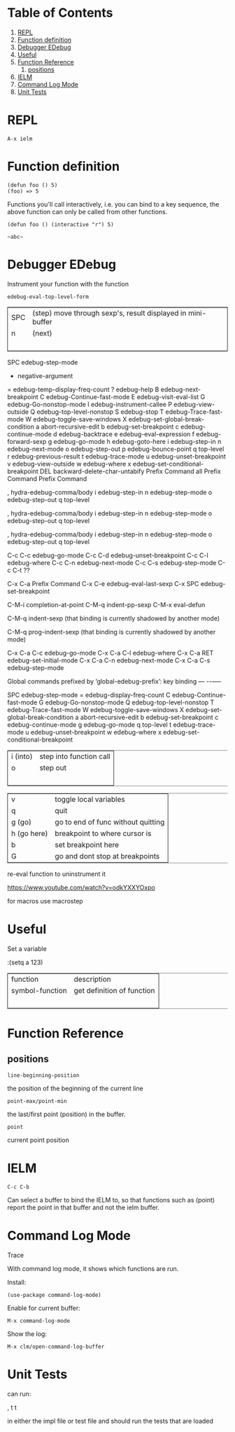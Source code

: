 
# Table of Contents

1.  [REPL](#org62ff909)
2.  [Function definition](#org7440f32)
3.  [Debugger EDebug](#org04a186c)
4.  [Useful](#orgf3f3717)
5.  [Function Reference](#org8ad20da)
    1.  [positions](#orgc16da47)
6.  [IELM](#org365d91c)
7.  [Command Log Mode](#org8e801e1)
8.  [Unit Tests](#org90b8075)


<a id="org62ff909"></a>

# REPL

    A-x ielm


<a id="org7440f32"></a>

# Function definition

    (defun foo () 5)
    (foo) => 5

Functions you'll call interactively, i.e. you can bind to a key
sequence, the above function can only be called from other functions.

    (defun foo () (interactive "r") 5)

    ~abc~


<a id="org04a186c"></a>

# Debugger EDebug

Instrument your function with the function

    edebug-eval-top-level-form

<table border="2" cellspacing="0" cellpadding="6" rules="groups" frame="hsides">


<colgroup>
<col  class="org-left" />

<col  class="org-left" />
</colgroup>
<tbody>
<tr>
<td class="org-left">SPC</td>
<td class="org-left">(step) move through sexp's, result displayed in mini-buffer</td>
</tr>


<tr>
<td class="org-left">n</td>
<td class="org-left">(next)</td>
</tr>


<tr>
<td class="org-left">&#xa0;</td>
<td class="org-left">&#xa0;</td>
</tr>
</tbody>
</table>

SPC             edebug-step-mode

-   negative-argument

=               edebug-temp-display-freq-count
?               edebug-help
B               edebug-next-breakpoint
C               edebug-Continue-fast-mode
E               edebug-visit-eval-list
G               edebug-Go-nonstop-mode
I               edebug-instrument-callee
P               edebug-view-outside
Q               edebug-top-level-nonstop
S               edebug-stop
T               edebug-Trace-fast-mode
W               edebug-toggle-save-windows
X               edebug-set-global-break-condition
a               abort-recursive-edit
b               edebug-set-breakpoint
c               edebug-continue-mode
d               edebug-backtrace
e               edebug-eval-expression
f               edebug-forward-sexp
g               edebug-go-mode
h               edebug-goto-here
i               edebug-step-in
n               edebug-next-mode
o               edebug-step-out
p               edebug-bounce-point
q               top-level
r               edebug-previous-result
t               edebug-trace-mode
u               edebug-unset-breakpoint
v               edebug-view-outside
w               edebug-where
x               edebug-set-conditional-breakpoint
DEL             backward-delete-char-untabify
<emacs-state>   Prefix Command
<intercept-state>               all
<normal-state>                  Prefix Command
<visual-state>                  Prefix Command

<emacs-state> ,                 hydra-edebug-comma/body
<emacs-state> i                 edebug-step-in
<emacs-state> n                 edebug-step-mode
<emacs-state> o                 edebug-step-out
<emacs-state> q                 top-level

<visual-state> ,                hydra-edebug-comma/body
<visual-state> i                edebug-step-in
<visual-state> n                edebug-step-mode
<visual-state> o                edebug-step-out
<visual-state> q                top-level

<normal-state> ,                hydra-edebug-comma/body
<normal-state> i                edebug-step-in
<normal-state> n                edebug-step-mode
<normal-state> o                edebug-step-out
<normal-state> q                top-level

C-c C-c         edebug-go-mode
C-c C-d         edebug-unset-breakpoint
C-c C-l         edebug-where
C-c C-n         edebug-next-mode
C-c C-s         edebug-step-mode
C-c C-t         ??

C-x C-a         Prefix Command
C-x C-e         edebug-eval-last-sexp
C-x SPC         edebug-set-breakpoint

C-M-i           completion-at-point
C-M-q           indent-pp-sexp
C-M-x           eval-defun

C-M-q           indent-sexp
  (that binding is currently shadowed by another mode)

C-M-q           prog-indent-sexp
  (that binding is currently shadowed by another mode)

C-x C-a C-c     edebug-go-mode
C-x C-a C-l     edebug-where
C-x C-a RET     edebug-set-initial-mode
C-x C-a C-n     edebug-next-mode
C-x C-a C-s     edebug-step-mode

Global commands prefixed by ‘global-edebug-prefix’:
key             binding
&#x2014;             --&#x2013;&#x2014;

SPC             edebug-step-mode
=               edebug-display-freq-count
C               edebug-Continue-fast-mode
G               edebug-Go-nonstop-mode
Q               edebug-top-level-nonstop
T               edebug-Trace-fast-mode
W               edebug-toggle-save-windows
X               edebug-set-global-break-condition
a               abort-recursive-edit
b               edebug-set-breakpoint
c               edebug-continue-mode
g               edebug-go-mode
q               top-level
t               edebug-trace-mode
u               edebug-unset-breakpoint
w               edebug-where
x               edebug-set-conditional-breakpoint

<table border="2" cellspacing="0" cellpadding="6" rules="groups" frame="hsides">


<colgroup>
<col  class="org-left" />

<col  class="org-left" />
</colgroup>
<tbody>
<tr>
<td class="org-left">i (into)</td>
<td class="org-left">step into function call</td>
</tr>


<tr>
<td class="org-left">o</td>
<td class="org-left">step out</td>
</tr>


<tr>
<td class="org-left">&#xa0;</td>
<td class="org-left">&#xa0;</td>
</tr>
</tbody>
</table>

<table border="2" cellspacing="0" cellpadding="6" rules="groups" frame="hsides">


<colgroup>
<col  class="org-left" />

<col  class="org-left" />
</colgroup>
<tbody>
<tr>
<td class="org-left">v</td>
<td class="org-left">toggle local variables</td>
</tr>


<tr>
<td class="org-left">q</td>
<td class="org-left">quit</td>
</tr>


<tr>
<td class="org-left">g (go)</td>
<td class="org-left">go to end of func without quitting</td>
</tr>


<tr>
<td class="org-left">h (go here)</td>
<td class="org-left">breakpoint to where cursor is</td>
</tr>


<tr>
<td class="org-left">b</td>
<td class="org-left">set breakpoint here</td>
</tr>


<tr>
<td class="org-left">G</td>
<td class="org-left">go and dont stop at breakpoints</td>
</tr>
</tbody>
</table>

re-eval function to uninstrument it

<https://www.youtube.com/watch?v=odkYXXYOxpo>

for macros use macrostep


<a id="orgf3f3717"></a>

# Useful

Set a variable

:(setq a 123)

<table border="2" cellspacing="0" cellpadding="6" rules="groups" frame="hsides">


<colgroup>
<col  class="org-left" />

<col  class="org-left" />
</colgroup>
<tbody>
<tr>
<td class="org-left">function</td>
<td class="org-left">description</td>
</tr>


<tr>
<td class="org-left">symbol-function</td>
<td class="org-left">get definition of function</td>
</tr>


<tr>
<td class="org-left">&#xa0;</td>
<td class="org-left">&#xa0;</td>
</tr>
</tbody>
</table>


<a id="org8ad20da"></a>

# Function Reference


<a id="orgc16da47"></a>

## positions

    line-beginning-position

the position of the beginning of the current line

    point-max/point-min

the last/first point (position) in the buffer.

    point

current point position


<a id="org365d91c"></a>

# IELM

`C-c C-b`

Can select a buffer to bind the IELM to, so that functions such as
(point) report the point in that buffer and not the ielm buffer.


<a id="org8e801e1"></a>

# Command Log Mode

Trace

With command log mode, it shows which functions are run.

Install:

    (use-package command-log-mode)

Enable for current buffer:

    M-x command-log-mode

Show the log:

    M-x clm/open-command-log-buffer


<a id="org90b8075"></a>

# Unit Tests

can run:

, t t

in either the impl file or test file and should run the tests that are
loaded

